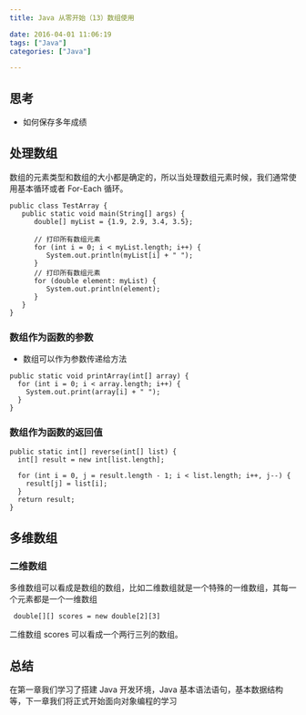 ```yaml
---
title: Java 从零开始（13）数组使用

date: 2016-04-01 11:06:19
tags: ["Java"]
categories: ["Java"]

---
```


## 思考

* 如何保存多年成绩

## 处理数组

数组的元素类型和数组的大小都是确定的，所以当处理数组元素时候，我们通常使用基本循环或者 For-Each 循环。

```
public class TestArray {
   public static void main(String[] args) {
      double[] myList = {1.9, 2.9, 3.4, 3.5};

      // 打印所有数组元素
      for (int i = 0; i < myList.length; i++) {
         System.out.println(myList[i] + " ");
      }
      // 打印所有数组元素
      for (double element: myList) {
         System.out.println(element);
      }
   }
}
```

### 数组作为函数的参数

* 数组可以作为参数传递给方法

```
public static void printArray(int[] array) {
  for (int i = 0; i < array.length; i++) {
    System.out.print(array[i] + " ");
  }
}
```

### 数组作为函数的返回值

```
public static int[] reverse(int[] list) {
  int[] result = new int[list.length];

  for (int i = 0, j = result.length - 1; i < list.length; i++, j--) {
    result[j] = list[i];
  }
  return result;
}
```

## 多维数组

### 二维数组

多维数组可以看成是数组的数组，比如二维数组就是一个特殊的一维数组，其每一个元素都是一个一维数组

```
 double[][] scores = new double[2][3]
```

 二维数组 scores 可以看成一个两行三列的数组。

## 总结

在第一章我们学习了搭建 Java 开发环境，Java 基本语法语句，基本数据结构等，下一章我们将正式开始面向对象编程的学习
